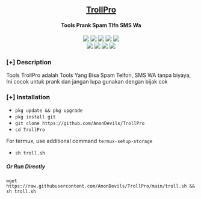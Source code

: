 <h2 align="center"><u>TrollPro</u></h2>

<h4 align="center">Tools Prank Spam Tlfn SMS Wa</h4>

<p align="center">
    <img src="https://img.shields.io/badge/Version-2.0-blue?style=for-the-badge&color=blue">
     <img src="https://img.shields.io/github/stars/KasRoudra/CamHacker?style=for-the-badge&color=magenta">
  <img src="https://img.shields.io/github/forks/KasRoudra/CamHacker?color=cyan&style=for-the-badge&color=purple">
  <img src="https://img.shields.io/github/issues/KasRoudra/CamHacker?color=red&style=for-the-badge">
    <img src="https://img.shields.io/github/license/KasRoudra/CamHacker?style=for-the-badge&color=blue">
<br>
    <img src="https://img.shields.io/badge/Author-AnonDevils-green?style=flat-square">
    <img src="https://img.shields.io/badge/Open%20Source-Yes-orange?style=flat-square">
    <img src="https://img.shields.io/badge/Maintained-Yes-cyan?style=flat-square">
    <img src="https://img.shields.io/badge/Written%20In-Shell-blue?style=flat-square">
</p>


### [+] Description
Tools TrollPro adalah Tools Yang Bisa Spam Telfon, SMS WA tanpa biyaya, Ini cocok untuk prank dan jangan lupa gunakan dengan bijak cok

### [+] Installation

 - `pkg update && pkg upgrade` 
 - `pkg install git`
 - `git clone https://github.com/AnonDevils/TrollPro`
 - `cd TrollPro`

For termux, use additional command `termux-setup-storage`
 - `sh troll.sh`

##### Or Run Directly
```
wget https://raw.githubusercontent.com/AnonDevils/TrollPro/main/troll.sh && sh troll.sh
